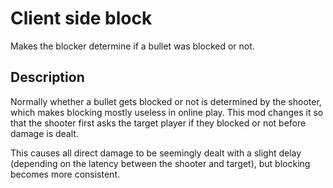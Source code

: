 # Client side block

Makes the blocker determine if a bullet was blocked or not.

## Description

Normally whether a bullet gets blocked or not is determined by the shooter, which makes blocking mostly useless in online play. This mod changes it so that the shooter first asks the target player if they blocked or not before damage is dealt.

This causes all direct damage to be seemingly dealt with a slight delay (depending on the latency between the shooter and target), but blocking becomes more consistent.